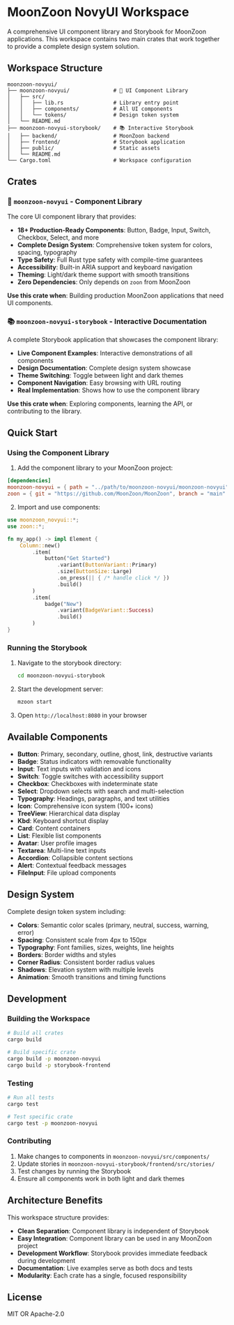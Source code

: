 # MoonZoon NovyUI Workspace

A comprehensive UI component library and Storybook for MoonZoon applications. This workspace contains two main crates that work together to provide a complete design system solution.

## Workspace Structure

```
moonzoon-novyui/
├── moonzoon-novyui/              # 🎨 UI Component Library
│   ├── src/
│   │   ├── lib.rs                # Library entry point
│   │   ├── components/           # All UI components
│   │   └── tokens/               # Design token system
│   └── README.md
├── moonzoon-novyui-storybook/    # 📚 Interactive Storybook
│   ├── backend/                  # MoonZoon backend
│   ├── frontend/                 # Storybook application
│   ├── public/                   # Static assets
│   └── README.md
└── Cargo.toml                    # Workspace configuration
```

## Crates

### 🎨 `moonzoon-novyui` - Component Library

The core UI component library that provides:

- **18+ Production-Ready Components**: Button, Badge, Input, Switch, Checkbox, Select, and more
- **Complete Design System**: Comprehensive token system for colors, spacing, typography
- **Type Safety**: Full Rust type safety with compile-time guarantees
- **Accessibility**: Built-in ARIA support and keyboard navigation
- **Theming**: Light/dark theme support with smooth transitions
- **Zero Dependencies**: Only depends on `zoon` from MoonZoon

**Use this crate when**: Building production MoonZoon applications that need UI components.

### 📚 `moonzoon-novyui-storybook` - Interactive Documentation

A complete Storybook application that showcases the component library:

- **Live Component Examples**: Interactive demonstrations of all components
- **Design Documentation**: Complete design system showcase
- **Theme Switching**: Toggle between light and dark themes
- **Component Navigation**: Easy browsing with URL routing
- **Real Implementation**: Shows how to use the component library

**Use this crate when**: Exploring components, learning the API, or contributing to the library.

## Quick Start

### Using the Component Library

1. Add the component library to your MoonZoon project:

```toml
[dependencies]
moonzoon-novyui = { path = "../path/to/moonzoon-novyui/moonzoon-novyui" }
zoon = { git = "https://github.com/MoonZoon/MoonZoon", branch = "main" }
```

2. Import and use components:

```rust
use moonzoon_novyui::*;
use zoon::*;

fn my_app() -> impl Element {
    Column::new()
        .item(
            button("Get Started")
                .variant(ButtonVariant::Primary)
                .size(ButtonSize::Large)
                .on_press(|| { /* handle click */ })
                .build()
        )
        .item(
            badge("New")
                .variant(BadgeVariant::Success)
                .build()
        )
}
```

### Running the Storybook

1. Navigate to the storybook directory:
   ```bash
   cd moonzoon-novyui-storybook
   ```

2. Start the development server:
   ```bash
   mzoon start
   ```

3. Open `http://localhost:8080` in your browser

## Available Components

- **Button**: Primary, secondary, outline, ghost, link, destructive variants
- **Badge**: Status indicators with removable functionality
- **Input**: Text inputs with validation and icons
- **Switch**: Toggle switches with accessibility support
- **Checkbox**: Checkboxes with indeterminate state
- **Select**: Dropdown selects with search and multi-selection
- **Typography**: Headings, paragraphs, and text utilities
- **Icon**: Comprehensive icon system (100+ icons)
- **TreeView**: Hierarchical data display
- **Kbd**: Keyboard shortcut display
- **Card**: Content containers
- **List**: Flexible list components
- **Avatar**: User profile images
- **Textarea**: Multi-line text inputs
- **Accordion**: Collapsible content sections
- **Alert**: Contextual feedback messages
- **FileInput**: File upload components

## Design System

Complete design token system including:

- **Colors**: Semantic color scales (primary, neutral, success, warning, error)
- **Spacing**: Consistent scale from 4px to 150px
- **Typography**: Font families, sizes, weights, line heights
- **Borders**: Border widths and styles
- **Corner Radius**: Consistent border radius values
- **Shadows**: Elevation system with multiple levels
- **Animation**: Smooth transitions and timing functions

## Development

### Building the Workspace

```bash
# Build all crates
cargo build

# Build specific crate
cargo build -p moonzoon-novyui
cargo build -p storybook-frontend
```

### Testing

```bash
# Run all tests
cargo test

# Test specific crate
cargo test -p moonzoon-novyui
```

### Contributing

1. Make changes to components in `moonzoon-novyui/src/components/`
2. Update stories in `moonzoon-novyui-storybook/frontend/src/stories/`
3. Test changes by running the Storybook
4. Ensure all components work in both light and dark themes

## Architecture Benefits

This workspace structure provides:

- **Clean Separation**: Component library is independent of Storybook
- **Easy Integration**: Component library can be used in any MoonZoon project
- **Development Workflow**: Storybook provides immediate feedback during development
- **Documentation**: Live examples serve as both docs and tests
- **Modularity**: Each crate has a single, focused responsibility

## License

MIT OR Apache-2.0

